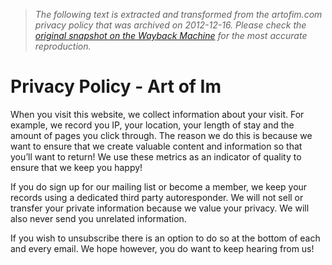 > *The following text is extracted and transformed from the artofim.com privacy policy that was archived on 2012-12-16. Please check the [original snapshot on the Wayback Machine](https://web.archive.org/web/20121216055602id_/http%3A//artofim.com/privacy-policy-2) for the most accurate reproduction.*

# Privacy Policy - Art of Im

When you visit this website, we collect information about your visit. For example, we record you IP, your location, your length of stay and the amount of pages you click through. The reason we do this is because we want to ensure that we create valuable content and information so that you’ll want to return! We use these metrics as an indicator of quality to ensure that we keep you happy!

If you do sign up for our mailing list or become a member, we keep your records using a dedicated third party autoresponder. We will not sell or transfer your private information because we value your privacy. We will also never send you unrelated information.

If you wish to unsubscribe there is an option to do so at the bottom of each and every email. We hope however, you do want to keep hearing from us!
